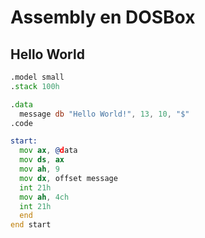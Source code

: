 # Assembly en DOSBox

## Hello World

```asm
.model small
.stack 100h

.data
  message db "Hello World!", 13, 10, "$"
.code

start:
  mov ax, @data
  mov ds, ax
  mov ah, 9
  mov dx, offset message
  int 21h
  mov ah, 4ch
  int 21h
  end
end start
```
